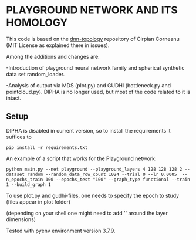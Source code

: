 # PLAYGROUND NETWORK AND ITS HOMOLOGY

This code is based on the [dnn-topology](https://github.com/cipriancorneanu/dnn-topology) 
repository of Cirpian Corneanu (MIT License as explained there in issues).

Among the additions and changes are:

-Introduction of playground neural network family and spherical synthetic data set random_loader.

-Analysis of output via MDS (plot.py) and GUDHI (bottleneck.py and pointcloud.py). DIPHA is no 
longer used, but most of the code related to it is intact.

## Setup

DIPHA is disabled in current version, so to install the requirements it suffices to
```
pip install -r requirements.txt
```

An example of a script that works for the Playground network:
```
python main.py --net playground --playground_layers 4 128 128 128 2 --dataset random --random_data_row_count 1024 --trial 0 --lr 0.0005  --n_epochs_train 100 --epochs_test "100" --graph_type functional --train 1 --build_graph 1
```

To use plot.py and gudhi-files, one needs to specify the epoch to study (files appear in plot folder)

(depending on your shell one might need to add '' around the layer dimensions)

Tested with pyenv environment version 3.7.9.

 